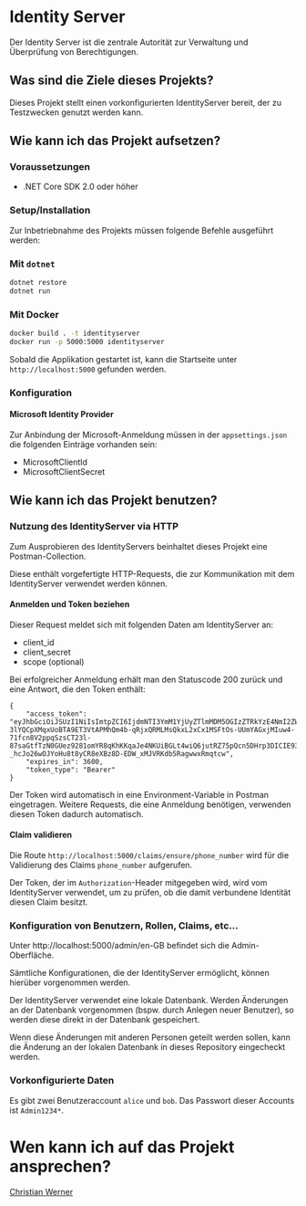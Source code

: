 # Identity Server

Der Identity Server ist die zentrale Autorität zur Verwaltung und Überprüfung
von Berechtigungen.

## Was sind die Ziele dieses Projekts?

Dieses Projekt stellt einen vorkonfigurierten IdentityServer bereit, der zu
Testzwecken genutzt werden kann.

## Wie kann ich das Projekt aufsetzen?

### Voraussetzungen

* .NET Core SDK 2.0 oder höher

### Setup/Installation

Zur Inbetriebnahme des Projekts müssen folgende Befehle ausgeführt werden:

### Mit `dotnet`

```bash
dotnet restore
dotnet run
```

### Mit Docker

```bash
docker build . -t identityserver
docker run -p 5000:5000 identityserver
```

Sobald die Applikation gestartet ist, kann die Startseite unter
`http://localhost:5000` gefunden werden.

### Konfiguration

#### Microsoft Identity Provider

Zur Anbindung der Microsoft-Anmeldung müssen in der `appsettings.json` die
folgenden Einträge vorhanden sein:

* MicrosoftClientId
* MicrosoftClientSecret

## Wie kann ich das Projekt benutzen?

### Nutzung des IdentityServer via HTTP

Zum Ausprobieren des IdentityServers beinhaltet dieses Projekt eine
Postman-Collection.

Diese enthält vorgefertigte HTTP-Requests, die zur Kommunikation mit dem
IdentityServer verwendet werden können.

#### Anmelden und Token beziehen

Dieser Request meldet sich mit folgenden Daten am IdentityServer an:
* client_id
* client_secret
* scope (optional)

Bei erfolgreicher Anmeldung erhält man den Statuscode 200 zurück und eine
Antwort, die den Token enthält:

```
{
    "access_token": "eyJhbGciOiJSUzI1NiIsImtpZCI6IjdmNTI3YmM1YjUyZTlmMDM5OGIzZTRkYzE4NmI2ZWE2IiwidHlwIjoiSldUIn0.eyJuYmYiOjE1MzAwODk4NjIsImV4cCI6MTUzMDA5MzQ2MiwiaXNzIjoiaHR0cDovL2xvY2FsaG9zdDo1MDAwIiwiYXVkIjpbImh0dHA6Ly9sb2NhbGhvc3Q6NTAwMC9yZXNvdXJjZXMiLCJzb21ldGhpbmciXSwiY2xpZW50X2lkIjoicHJvY2Vzcy1lbmdpbmUiLCJwaG9uZV9udW1iZXIiOiI2NjY2NjYtMjM0MjMtMzQyMyIsInNjb3BlIjpbInNvbWV0aGluZyJdfQ.0pYpiW7wzmt5hCEaOGFop5KXlIAiZkhpU3aa5d6hEl18zyU9WF2pXoKYnHN_C_OiFz1t9SZtw3W4N1Qz0LHqRjBYsumaTpBs5ByqEQL1X0JHgv-3lYQCpXMqxUoBTA9ET3VtAPMhQm4b-qRjxQRMLMsQkxL2xCx1MSFtOs-UUmYAGxjMIuw4-71fcn8V2ppqSzsCT23l-87saGtfTzN0GUez9281omYR8qKhKKqaJe4NKUiBGLt4wiQ6jutRZ75pQcn5DHrp3DICIE93eL3V0f0eLKq18CPK-_hcJo26wOJYoHu8t8yCR8eXBz8D-EDW_xMJVRKdb5RagwwxRmqtcw",
    "expires_in": 3600,
    "token_type": "Bearer"
}
```

Der Token wird automatisch in eine Environment-Variable in Postman eingetragen.
Weitere Requests, die eine Anmeldung benötigen, verwenden diesen Token dadurch
automatisch.

#### Claim validieren

Die Route `http://localhost:5000/claims/ensure/phone_number` wird für die
Validierung des Claims `phone_number` aufgerufen.

Der Token, der im `Authorization`-Header mitgegeben wird, wird vom
IdentityServer verwendet, um zu prüfen, ob die damit verbundene Identität diesen
Claim besitzt.

### Konfiguration von Benutzern, Rollen, Claims, etc...

Unter http://localhost:5000/admin/en-GB befindet sich die Admin-Oberfläche.

Sämtliche Konfigurationen, die der IdentityServer ermöglicht, können hierüber
vorgenommen werden.

Der IdentityServer verwendet eine lokale Datenbank. Werden Änderungen an der
Datenbank vorgenommen (bspw. durch Anlegen neuer Benutzer), so werden diese
direkt in der Datenbank gespeichert.

Wenn diese Änderungen mit anderen Personen geteilt werden sollen, kann die
Änderung an der lokalen Datenbank in dieses Repository eingecheckt werden.

### Vorkonfigurierte Daten

Es gibt zwei Benutzeraccount `alice` und `bob`. Das Passwort dieser Accounts ist `Admin1234*`.

# Wen kann ich auf das Projekt ansprechen?

[Christian Werner](mailto:christian.werner@5minds.de)
